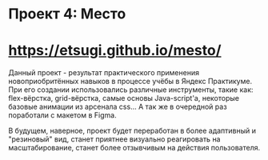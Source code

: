 # Проект 4: Место

# https://etsugi.github.io/mesto/

Данный проект - результат практического применения новоприобритённых навыков в процессе учёбы в Яндекс Практикуме. При его создании использовались различные инструменты, такие как: flex-вёрстка, grid-вёрстка, самые основы Java-script'а, некоторые базовые анимации из арсенала css... А так же в очередной раз поработали с макетом в Figma.

В будущем, наверное, проект будет переработан в более адаптивный и "резиновый" вид, станет приятнее визуально реагировать на масштабирование, станет более отзывчивым на действия пользователя.
